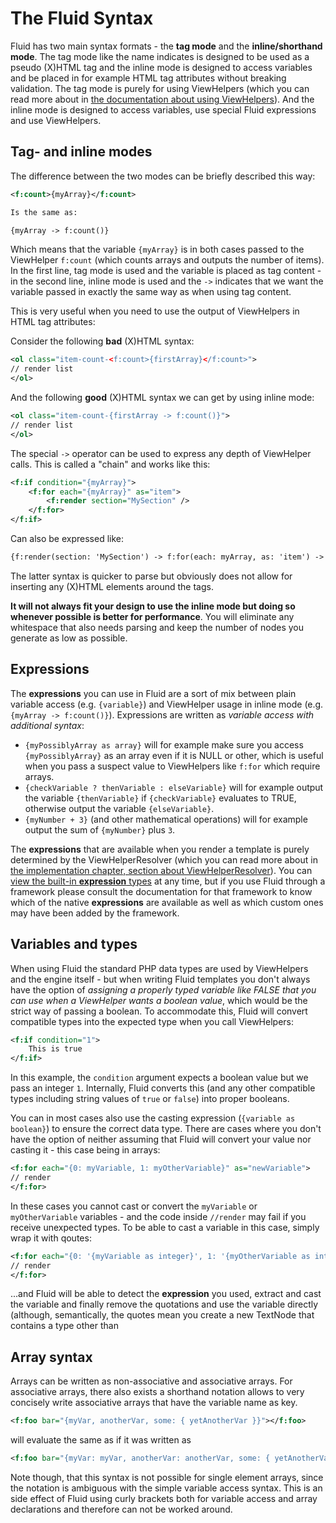 The Fluid Syntax
================

Fluid has two main syntax formats - the **tag mode** and the **inline/shorthand mode**. The tag mode like the name indicates is
designed to be used as a pseudo (X)HTML tag and the inline mode is designed to access variables and be placed in for example
HTML tag attributes without breaking validation. The tag mode is purely for using ViewHelpers (which you can read more about in
[the documentation about using ViewHelpers](FLUID_VIEWHELPERS.md)). And the inline mode is designed to access variables, use
special Fluid expressions and use ViewHelpers.

Tag- and inline modes
---------------------

The difference between the two modes can be briefly described this way:

```xml
<f:count>{myArray}</f:count>

Is the same as:

{myArray -> f:count()}
```

Which means that the variable `{myArray}` is in both cases passed to the ViewHelper `f:count` (which counts arrays and outputs
the number of items). In the first line, tag mode is used and the variable is placed as tag content - in the second line, inline
mode is used and the `->` indicates that we want the variable passed in exactly the same way as when using tag content.

This is very useful when you need to use the output of ViewHelpers in HTML tag attributes:

Consider the following **bad** (X)HTML syntax:

```xml
<ol class="item-count-<f:count>{firstArray}</f:count>">
// render list
</ol>
```

And the following **good** (X)HTML syntax we can get by using inline mode:

```xml
<ol class="item-count-{firstArray -> f:count()}">
// render list
</ol>
```

The special `->` operator can be used to express any depth of ViewHelper calls. This is called a "chain" and works like this:

```xml
<f:if condition="{myArray}">
    <f:for each="{myArray}" as="item">
        <f:render section="MySection" />
    </f:for>
</f:if>
```

Can also be expressed like:

```xml
{f:render(section: 'MySection') -> f:for(each: myArray, as: 'item') -> f:if(condition: myArray)}
```

The latter syntax is quicker to parse but obviously does not allow for inserting any (X)HTML elements around the tags.

**It will not always fit your design to use the inline mode but doing so whenever possible is better for performance**. You will
eliminate any whitespace that also needs parsing and keep the number of nodes you generate as low as possible.

Expressions
-----------

The **expressions** you can use in Fluid are a sort of mix between plain variable access (e.g. `{variable}`) and ViewHelper usage
in inline mode (e.g. `{myArray -> f:count()}`). Expressions are written as _variable access with additional syntax_:

* `{myPossiblyArray as array}` will for example make sure you access `{myPossiblyArray}` as an array even if it is NULL or other,
  which is useful when you pass a suspect value to ViewHelpers like `f:for` which require arrays.
* `{checkVariable ? thenVariable : elseVariable}` will for example output the variable `{thenVariable}` if `{checkVariable}`
  evaluates to TRUE, otherwise output the variable `{elseVariable}`.
* `{myNumber + 3}` (and other mathematical operations) will for example output the sum of `{myNumber}` plus `3`.

The **expressions** that are available when you render a template is purely determined by the ViewHelperResolver (which you can
read more about in [the implementation chapter, section about ViewHelperResolver](FLUID_IMPLEMENTATION.md#viewhelperresolver)).
You can [view the built-in **expression** types](../src/Core/Parser/SyntaxTree/Expression) at any time, but if you use Fluid
through a framework please consult the documentation for that framework to know which of the native **expressions** are available
as well as which custom ones may have been added by the framework.

Variables and types
-------------------

When using Fluid the standard PHP data types are used by ViewHelpers and the engine itself - but when writing Fluid templates you
don't always have the option of _assigning a properly typed variable like FALSE that you can use when a ViewHelper wants a
boolean value_, which would be the strict way of passing a boolean. To accommodate this, Fluid will convert compatible types into
the expected type when you call ViewHelpers:

```xml
<f:if condition="1">
    This is true
</f:if>
```

In this example, the `condition` argument expects a boolean value but we pass an integer `1`. Internally, Fluid converts this
(and any other compatible types including string values of `true` or `false`) into proper booleans.

You can in most cases also use the casting expression (`{variable as boolean}`) to ensure the correct data type. There are cases
where you don't have the option of neither assuming that Fluid will convert your value nor casting it - this case being in arrays:

```xml
<f:for each="{0: myVariable, 1: myOtherVariable}" as="newVariable">
// render
</f:for>
```

In these cases you cannot cast or convert the `myVariable` or `myOtherVariable` variables - and the code inside `//render` may
fail if you receive unexpected types. To be able to cast a variable in this case, simply wrap it with qoutes:

```xml
<f:for each="{0: '{myVariable as integer}', 1: '{myOtherVariable as integer}'}" as="newVariable">
// render
</f:for>
```

...and Fluid will be able to detect the **expression** you used, extract and cast the variable and finally remove the quotations
and use the variable directly (although, semantically, the quotes mean you create a new TextNode that contains a type other than

Array syntax
------------

Arrays can be written as non-associative and associative arrays. For associative arrays, there also exists a shorthand notation
allows to very concisely write associative arrays that have the variable name as key.

```xml
<f:foo bar="{myVar, anotherVar, some: { yetAnotherVar }}"></f:foo>
```

will evaluate the same as if it was written as

```xml
<f:foo bar="{myVar: myVar, anotherVar: anotherVar, some: { yetAnotherVar: yetAnotherVar }}"></f:foo>
```

Note though, that this syntax is not possible for single element arrays, since the notation is ambiguous with the simple variable
access syntax. This is an side effect of Fluid using curly brackets both for variable access and array declarations and therefore
can not be worked around.